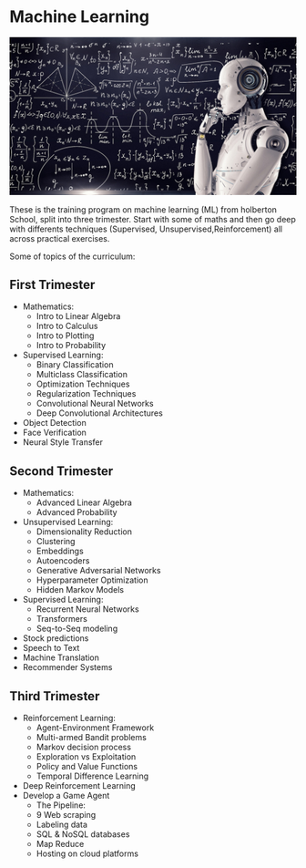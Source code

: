 #  Machine Learning
![](https://github.com/paurbano/holbertonschool-machine_learning/blob/master/images/machine-learning1.jpg)

 These is the training program on machine learning (ML) from holberton School, split into three trimester. Start with some of maths and then go deep with differents techniques (Supervised, Unsupervised,Reinforcement) all across practical exercises.

Some of topics of the curriculum:
## First Trimester
* Mathematics:
    * Intro to Linear Algebra
    * Intro to Calculus
    * Intro to Plotting
    * Intro to Probability
* Supervised Learning:
    * Binary Classification
    * Multiclass Classification
    * Optimization Techniques
    * Regularization Techniques
    * Convolutional Neural Networks
    * Deep Convolutional Architectures
* Object Detection
* Face Verification
* Neural Style Transfer

## Second Trimester
* Mathematics:
    * Advanced Linear Algebra
    * Advanced Probability
* Unsupervised Learning:
    * Dimensionality Reduction
    * Clustering
    * Embeddings
    * Autoencoders
    * Generative Adversarial Networks
    * Hyperparameter Optimization
    * Hidden Markov Models
* Supervised Learning:
    * Recurrent Neural Networks
    * Transformers
    * Seq-to-Seq modeling
* Stock predictions
* Speech to Text
* Machine Translation
* Recommender Systems

## Third Trimester
* Reinforcement Learning:
    * Agent-Environment Framework
    * Multi-armed Bandit problems
    * Markov decision process
    * Exploration vs Exploitation
    * Policy and Value Functions
    * Temporal Difference Learning
* Deep Reinforcement Learning
* Develop a Game Agent
    * The Pipeline:
    * 9 Web scraping
    * Labeling data
    * SQL & NoSQL databases
    * Map Reduce
    * Hosting on cloud platforms